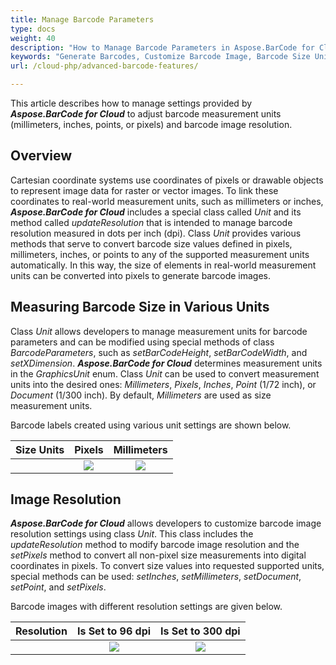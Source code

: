 ```yaml
---
title: Manage Barcode Parameters
type: docs
weight: 40
description: "How to Manage Barcode Parameters in Aspose.BarCode for Cloud"
keywords: "Generate Barcodes, Customize Barcode Image, Barcode Size Units in Aspose.BarCode for Cloud, Work with Barcode Image in Aspose.BarCode for Cloud, Generate Barcodes in Aspose.BarCode"
url: /cloud-php/advanced-barcode-features/

---
```

This article describes how to manage settings provided by ***Aspose.BarCode for Cloud*** to adjust barcode measurement units (millimeters, inches, points, or pixels) and barcode image resolution.
  
## **Overview**
Cartesian coordinate systems use coordinates of pixels or drawable objects to represent image data for raster or vector images. To link these coordinates to real-world measurement units, such as millimeters or inches, ***Aspose.BarCode for Cloud*** includes a special class called *Unit* and its method called *updateResolution* that is intended to manage barcode resolution measured in dots per inch (dpi). Class *Unit* provides various methods that serve to convert barcode size values defined in pixels, millimeters, inches, or points to any of the supported measurement units automatically. In this way, the size of elements in real-world measurement units can be converted into pixels to generate barcode images.  

## **Measuring Barcode Size in Various Units**
Class *Unit* allows developers to manage measurement units for barcode parameters and can be modified using special methods of class *BarcodeParameters*, such as *setBarCodeHeight*, *setBarCodeWidth*, and *setXDimension*. ***Aspose.BarCode for Cloud*** determines measurement units in the *GraphicsUnit* enum. Class *Unit* can be used to convert measurement units into the desired ones: *Millimeters*, *Pixels*, *Inches*, *Point* (1/72 inch), or *Document* (1/300 inch). By default, *Millimeters* are used as size measurement units.  
  
Barcode labels created using various unit settings are shown below.
   
|Size Units|Pixels|Millimeters|
| :-: | :-: | :-: |
| |<image src="unitin3pixels.png">|<image src="unitin2millimeters.png">|
  
## **Image Resolution**
***Aspose.BarCode for Cloud*** allows developers to customize barcode image resolution settings using class *Unit*. This class includes the *updateResolution* method to modify barcode image resolution and the *setPixels* method to convert all non-pixel size measurements into digital coordinates in pixels. To convert size values into requested supported units, special methods can be used: *setInches*, *setMillimeters*, *setDocument*, *setPoint*, and *setPixels*. 
  
Barcode images with different resolution settings are given below.
  
|Resolution|Is Set to 96 dpi|Is Set to 300 dpi|
| :-: | :-: | :-: |
| |<image src="unitin1millimeterresolution96.png">|<image src="unitin1millimeterresolution300.png">|
  
